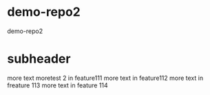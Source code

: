 # demo-repo2
demo-repo2

# subheader

more text
moretest 2 in feature111
more text in feature112
more text in freature 113
more text in feature 114


